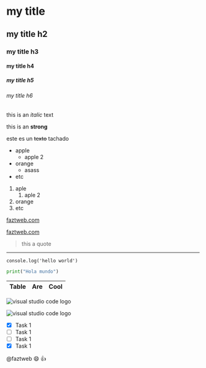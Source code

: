 <!-- HEADING-->
# my title
## my title h2
### my title h3
#### my title h4
##### my title h5
###### my title h6

this is an *italic* text

this is an **strong**

este es un ~~texto~~ tachado

* apple
    * apple 2
* orange
    * asass
* etc

1. aple
    1. aple 2
2. orange
3. etc

[faztweb.com](https://wwww.faztweb.com)

[faztweb.com](https://wwww.faztweb.com "Custom title")

> this a quote

---

`console.log('hello world')`

<!-- codigo-->
```python
print("Hola mundo")
```

|Table      |Are    |Cool       |
|-----------|-------|-----------|

![visual studio code logo](https://logospng.org/download/visual-studio-code/visual-studio-code-4096.png "vscode logo")

![visual studio code logo](vs.png)

<!--GITHUB MARKDOWN-->
* [x] Task 1
* [ ] Task 1
* [ ] Task 1
* [x] Task 1

@faztweb :smile: :+1:

